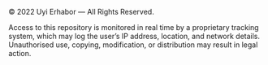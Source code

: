 © 2022 Uyi Erhabor — All Rights Reserved.

Access to this repository is monitored in real time by a proprietary tracking system, which may log the user’s IP address, location, and network details.
Unauthorised use, copying, modification, or distribution may result in legal action.
